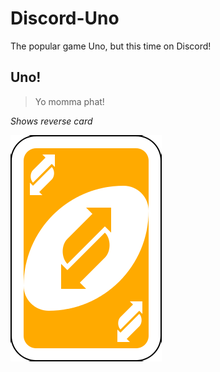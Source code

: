 # Discord-Uno
The popular game Uno, but this time on Discord!

## Uno!
> Yo momma phat!

*Shows reverse card*

![reverse card](https://raw.githubusercontent.com/LoganLilypad/Discord-Uno/master/cards/y_reverse.png)
